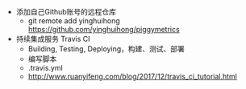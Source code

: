 - 添加自己Github账号的远程仓库
    - git remote add yinghuihong https://github.com/yinghuihong/piggymetrics
- 持续集成服务 Travis CI
    - Building, Testing, Deploying，构建、测试、部署
    - 编写脚本 
    - .travis.yml
    - http://www.ruanyifeng.com/blog/2017/12/travis_ci_tutorial.html